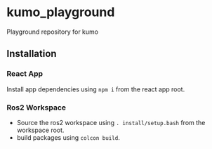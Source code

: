 # kumo_playground
Playground repository for kumo

## Installation
### React App
Install app dependencies using `npm i` from the react app root.

### Ros2 Workspace
- Source the ros2 workspace using `. install/setup.bash` from the workspace root.
- build packages using `colcon build`.
